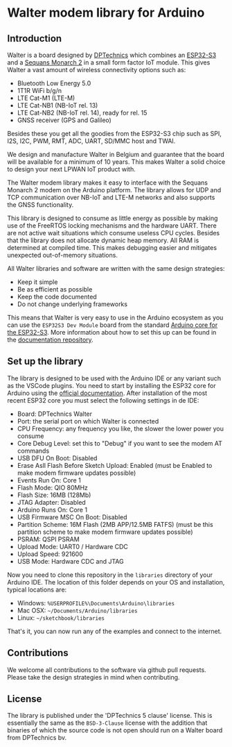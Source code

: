 # Walter modem library for Arduino

## Introduction

Walter is a board designed by [DPTechnics](https://www.dptechnics.com) which 
combines an [ESP32-S3](https://www.espressif.com/en/products/socs/esp32-s3) and
a [Sequans Monarch 2](https://www.sequans.com/products/monarch-2-gm02sp) in a
small form factor IoT module. This gives Walter a vast amount of wireless
connectivity options such as:
- Bluetooth Low Energy 5.0
- 1T1R WiFi b/g/n
- LTE Cat-M1 (LTE-M)
- LTE Cat-NB1 (NB-IoT rel. 13)
- LTE Cat-NB2 (NB-IoT rel. 14), ready for rel. 15
- GNSS receiver (GPS and Galileo)

Besides these you get all the goodies from the ESP32-S3 chip such as  SPI, I2S,
I2C, PWM, RMT, ADC, UART, SD/MMC host and TWAI. 

We design and manufacture Walter in Belgium and guarantee that the board will be
available for a minimum of 10 years. This makes Walter a solid choice to design
your next LPWAN IoT product with.

The Walter modem library makes it easy to interface with the Sequans Monarch 2
modem on the Arduino platform. The library allows for UDP and TCP communication
over NB-IoT and LTE-M networks and also supports the GNSS functionality. 

This library is designed to consume as little energy as possible by making use
of the FreeRTOS locking mechanisms and the hardware UART. There are not active
wait situations which consume useless CPU cycles. Besides that the library
does not allocate dynamic heap memory. All RAM is determined at compiled time.
This makes debugging easier and mitigates unexpected out-of-memory situations.

All Walter libraries and software are written with the same design strategies:
 - Keep it simple
 - Be as efficient as possible
 - Keep the code documented
 - Do not change underlying frameworks

This means that Walter is very easy to use in the Arduino ecosystem as you can
use the `ESP32S3 Dev Module` board from the standard 
[Arduino core for the ESP32-S3](https://github.com/espressif/arduino-esp32).
More information about how to set this up can be found in the 
[documentation repository](https://github.com/QuickSpot/walter-documentation).

## Set up the library

The library is designed to be used with the Arduino IDE or any variant such as
the VSCode plugins. You need to start by installing the ESP32 core for Arduino
using the [official documentation](https://docs.espressif.com/projects/arduino-esp32/en/latest/installing.html#installing-using-arduino-ide).
After installation of the most recent ESP32 core you must select the following
settings in de IDE:
 - Board: DPTechnics Walter
 - Port: the serial port on which Walter is connected
 - CPU Frequency: any frequency you like, the slower the lower power you consume
 - Core Debug Level: set this to "Debug" if you want to see the modem AT commands 
 - USB DFU On Boot: Disabled
 - Erase Asll Flash Before Sketch Upload: Enabled
   (must be Enabled to make modem firmware updates possible)
 - Events Run On: Core 1
 - Flash Mode: QIO 80MHz
 - Flash Size: 16MB (128Mb)
 - JTAG Adapter: Disabled
 - Arduino Runs On: Core 1
 - USB Firmware MSC On Boot: Disabled
 - Partition Scheme: 16M Flash (2MB APP/12.5MB FATFS)
   (must be this partition scheme to make modem firmware updates possible)
 - PSRAM: QSPI PSRAM
 - Upload Mode: UART0 / Hardware CDC
 - Upload Speed: 921600
 - USB Mode: Hardware CDC and JTAG

Now you need to clone this repository in the `libraries` directory of your 
Arduino IDE. The location of this folder depends on your OS and installation,
typical locations are:
 - Windows: `%USERPROFILE%\Documents\Arduino\libraries`
 - Mac OSX: `~/Documents/Arduino/libraries`
 - Linux: `~/sketchbook/libraries`

That's it, you can now run any of the examples and connect to the internet.

## Contributions

We welcome all contributions to the software via github pull requests. Please
take the design strategies in mind when contributing. 

## License

The library is published under the 'DPTechnics 5 clause' license. This is 
essentially the same as the `BSD-3-Clause` license with the addition that
binaries of which the source code is not open should run on a Walter board from
DPTechnics bv.